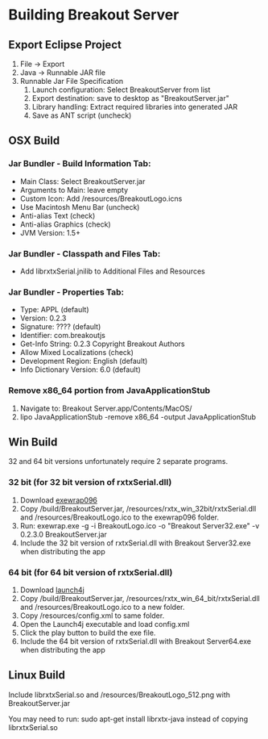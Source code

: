 Building Breakout Server
===

Export Eclipse Project
---

1. File -> Export
2. Java -> Runnable JAR file
3. Runnable Jar File Specification
   1. Launch configuration: Select BreakoutServer from list
   2. Export destination: save to desktop as "BreakoutServer.jar"
   3. Library handling: Extract required libraries into generated JAR
   4. Save as ANT script (uncheck)


OSX Build
---

### Jar Bundler - Build Information Tab:

- Main Class: Select BreakoutServer.jar
- Arguments to Main: leave empty
- Custom Icon: Add /resources/BreakoutLogo.icns
- Use Macintosh Menu Bar (uncheck)
- Anti-alias Text (check)
- Anti-alias Graphics (check)
- JVM Version: 1.5+

### Jar Bundler - Classpath and Files Tab:

- Add librxtxSerial.jnilib to Additional Files and Resources

### Jar Bundler - Properties Tab:

- Type: APPL (default)
- Version: 0.2.3
- Signature: ???? (default)
- Identifier: com.breakoutjs
- Get-Info String: 0.2.3 Copyright Breakout Authors
- Allow Mixed Localizations (check)
- Development Region: English (default)
- Info Dictionary Version: 6.0 (default)

### Remove x86_64 portion from JavaApplicationStub

1. Navigate to: Breakout Server.app/Contents/MacOS/
2. lipo JavaApplicationStub -remove x86_64 -output JavaApplicationStub


Win Build
---

32 and 64 bit versions unfortunately require 2 separate programs.

### 32 bit (for 32 bit version of rxtxSerial.dll)

1. Download [exewrap096](http://code.google.com/p/exewrap/)
2. Copy /build/BreakoutServer.jar, /resources/rxtx_win_32bit/rxtxSerial.dll and 
/resources/BreakoutLogo.ico to the exewrap096 folder.
3. Run: exewrap.exe -g -i BreakoutLogo.ico -o "Breakout Server32.exe" -v 0.2.3.0 BreakoutServer.jar
4. Include the 32 bit version of rxtxSerial.dll with Breakout Server32.exe when distributing the app

### 64 bit (for 64 bit version of rxtxSerial.dll)

1. Download [launch4j](http://launch4j.sourceforge.net/)
2. Copy /build/BreakoutServer.jar, /resources/rxtx_win_64_bit/rxtxSerial.dll and 
/resources/BreakoutLogo.ico to a new folder.
3. Copy /resources/config.xml to same folder.
2. Open the Launch4j executable and load config.xml
3. Click the play button to build the exe file.
4. Include the 64 bit version of rxtxSerial.dll with Breakout Server64.exe when distributing the app


Linux Build
---

Include librxtxSerial.so and /resources/BreakoutLogo_512.png with BreakoutServer.jar

You may need to run: sudo apt-get install librxtx-java instead of copying librxtxSerial.so
